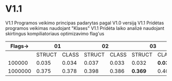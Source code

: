 # V1.1
V1.1 Programos veikimo principas padarytas pagal V1.0 versiją
V1.1 Pridėtas programos veikimas naudojant "Klases"
V1.1 Pridėta laiko analizė naudojant skirtingus kompiliatoriaus optimizavimo flag'us

<table>
<thead>
  <tr>
    <th>Flags-&gt;</th>
    <th colspan="2">01</th>
    <th colspan="2">02</th>
    <th colspan="2">03</th>
  </tr>
</thead>
<tbody>
  <tr>
    <td></td>
    <td>STRUCT</td>
    <td>CLASS</td>
    <td>STRUCT</td>
    <td>CLASS</td>
    <td>STRUCT</td>
    <td>CLASS</td>
  </tr>
  <tr>
    <td>100000</td>
    <td>0.035</td>
    <td>0.034</td>
    <td>0.037</td>
    <td>0.033</td>
    <td>0.032</td>
    <td><b>0.031</b></td>
  </tr>
  <tr>
    <td>1000000</td>
    <td>0.375</td>
    <td>0.378</td>
    <td>0.398</td>
    <td>0.386</td>
    <td><b>0.369</b></td>
    <td>0.409</td>
  </tr>
</tbody>
</table>
